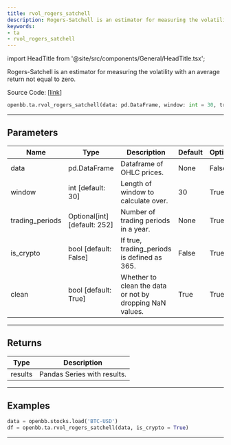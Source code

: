 ```yaml
---
title: rvol_rogers_satchell
description: Rogers-Satchell is an estimator for measuring the volatility with an average return not equal to zero
keywords:
- ta
- rvol_rogers_satchell
---
```


import HeadTitle from '@site/src/components/General/HeadTitle.tsx';

<HeadTitle title="ta.rvol_rogers_satchell - Reference | OpenBB SDK Docs" />

Rogers-Satchell is an estimator for measuring the volatility with an average return not equal to zero.

Source Code: [[link](https://github.com/OpenBB-finance/OpenBBTerminal/tree/main/openbb_terminal/common/technical_analysis/volatility_model.py#L428)]

```python wordwrap
openbb.ta.rvol_rogers_satchell(data: pd.DataFrame, window: int = 30, trading_periods: Optional[int] = None, is_crypto: bool = False, clean: Any = True)
```

---

## Parameters

| Name | Type | Description | Default | Optional |
| ---- | ---- | ----------- | ------- | -------- |
| data | pd.DataFrame | Dataframe of OHLC prices. | None | False |
| window | int [default: 30] | Length of window to calculate over. | 30 | True |
| trading_periods | Optional[int] [default: 252] | Number of trading periods in a year. | None | True |
| is_crypto | bool [default: False] | If true, trading_periods is defined as 365. | False | True |
| clean | bool [default: True] | Whether to clean the data or not by dropping NaN values. | True | True |


---

## Returns

| Type | Description |
| ---- | ----------- |
| results | Pandas Series with results. |
---

## Examples

```python
data = openbb.stocks.load('BTC-USD')
df = openbb.ta.rvol_rogers_satchell(data, is_crypto = True)
```

---

